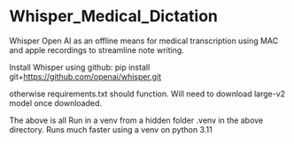 # Whisper_Medical_Dictation
Whisper Open AI as an offline means for medical transcription using MAC and apple recordings to streamline note writing.

Install Whisper using github:
pip install git+https://github.com/openai/whisper.git 

otherwise requirements.txt should function. Will need to download large-v2 model once downloaded.



The above is all Run in a venv from a hidden folder .venv in the above directory. Runs much faster using a venv on python 3.11
